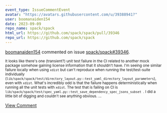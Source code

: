 ```yaml
---
event_type: IssueCommentEvent
avatar: "https://avatars.githubusercontent.com/u/39388941?"
user: boomanaiden154
date: 2023-09-09
repo_name: spack/spack
html_url: https://github.com/spack/spack/pull/39346
repo_url: https://github.com/spack/spack
---
```


<a href='https://github.com/boomanaiden154' target='_blank'>boomanaiden154</a> commented on issue <a href='https://github.com/spack/spack/pull/39346' target='_blank'>spack/spack#39346</a>.

<small>It looks like there's one (transient?) unit test failure in the CI related to another mock package somehow gaining license information that it shouldn't have. I'm seeing one similar failure locally when using `xdist` but can't reproduce when running the test/test-suite individually (`lib/spack/spack/test/directory_layout.py::test_yaml_directory_layout_parameters`), even with `xdist`. What's incredibly odd is that the failure happens deterministically when running all the unit tests with `xdist`. The test that is failing on CI is `lib/spack/spack/test/spec_yaml.py::test_save_dependency_spec_jsons_subset `. I did a little bit of digging and couldn't see anything obvious....</small>

<a href='https://github.com/spack/spack/pull/39346' target='_blank'>View Comment</a>